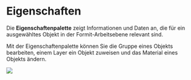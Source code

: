 # Eigenschaften

Die **Eigenschaftenpalette** zeigt Informationen und Daten an, die für ein ausgewähltes Objekt in der Formit-Arbeitsebene relevant sind.

Mit der Eigenschaftenpalette können Sie die Gruppe eines Objekts bearbeiten, einem Layer ein Objekt zuweisen und das Material eines Objekts ändern.

![](../.gitbook/assets/properties\_palette.png)
